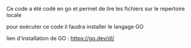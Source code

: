 Ce code a été codé en go et permet de lire les fichiers sur le repertoire locale

pour exécuter ce code il faudra installer le langage GO

lien d'installation de GO : https://go.dev/dl/